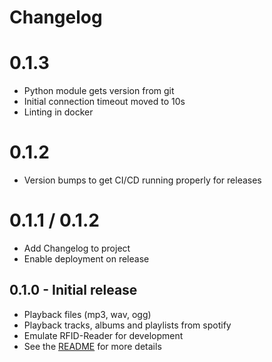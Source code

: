 # Changelog

# 0.1.3

* Python module gets version from git
* Initial connection timeout moved to 10s
* Linting in docker

# 0.1.2

* Version bumps to get CI/CD running properly for releases

# 0.1.1 / 0.1.2 

* Add Changelog to project
* Enable deployment on release

## 0.1.0 -  Initial release

* Playback files (mp3, wav, ogg)
* Playback tracks, albums and playlists from spotify
* Emulate RFID-Reader for development
* See the [README](./README.md) for more details